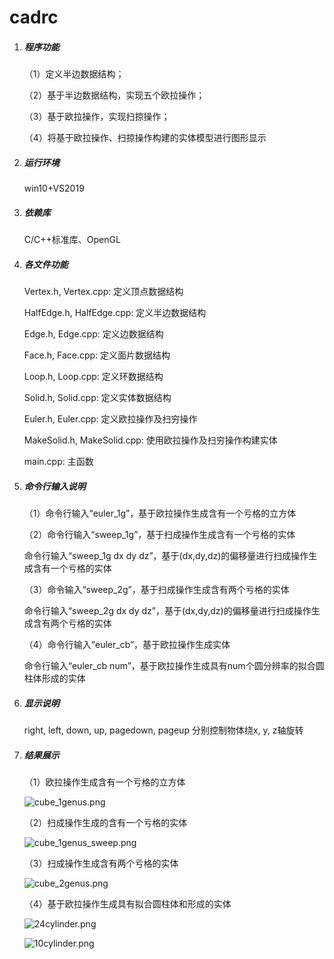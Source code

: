 # cadrc

1. ##### 程序功能

   （1）定义半边数据结构；

   （2）基于半边数据结构，实现五个欧拉操作；

   （3）基于欧拉操作，实现扫掠操作；

   （4）将基于欧拉操作、扫掠操作构建的实体模型进行图形显示

2. ##### 运行环境

   win10+VS2019

3. ##### 依赖库

   C/C++标准库、OpenGL

4. ##### 各文件功能

   Vertex.h, Vertex.cpp: 定义顶点数据结构

   HalfEdge.h, HalfEdge.cpp: 定义半边数据结构

   Edge.h, Edge.cpp: 定义边数据结构

   Face.h, Face.cpp: 定义面片数据结构

   Loop.h, Loop.cpp: 定义环数据结构

   Solid.h, Solid.cpp: 定义实体数据结构

   Euler.h, Euler.cpp: 定义欧拉操作及扫穷操作

   MakeSolid.h, MakeSolid.cpp: 使用欧拉操作及扫穷操作构建实体

   main.cpp: 主函数

5. ##### 命令行输入说明

   （1）命令行输入“euler_1g”，基于欧拉操作生成含有一个亏格的立方体

   （2）命令行输入“sweep_1g”，基于扫成操作生成含有一个亏格的实体

   命令行输入“sweep_1g dx dy dz”，基于(dx,dy,dz)的偏移量进行扫成操作生成含有一个亏格的实体

   （3）命令输入“sweep_2g”，基于扫成操作生成含有两个亏格的实体

   命令行输入“sweep_2g dx dy dz”，基于(dx,dy,dz)的偏移量进行扫成操作生成含有两个亏格的实体

   （4）命令行输入“euler_cb”，基于欧拉操作生成实体

   命令行输入“euler_cb num”，基于欧拉操作生成具有num个圆分辨率的拟合圆柱体形成的实体

6. ##### 显示说明

   right, left, down, up, pagedown, pageup 分别控制物体绕x, y, z轴旋转

7. ##### 结果展示

   （1）欧拉操作生成含有一个亏格的立方体

   ![cube_1genus.png](https://i.loli.net/2020/11/19/bQMTf3oOFd7vZ8W.png)

   （2）扫成操作生成的含有一个亏格的实体

   ![cube_1genus_sweep.png](https://i.loli.net/2020/11/19/qe9niJl1uRQo5mp.png)

   （3）扫成操作生成含有两个亏格的实体

   ![cube_2genus.png](https://i.loli.net/2020/11/19/2FtBL5hl9bTwMDV.png)

   （4）基于欧拉操作生成具有拟合圆柱体和形成的实体

   ![24cylinder.png](https://i.loli.net/2020/11/19/4lNJFDgvRbaGrkH.png)

   ![10cylinder.png](https://i.loli.net/2020/11/19/kORdXjberNlKcEg.png)
